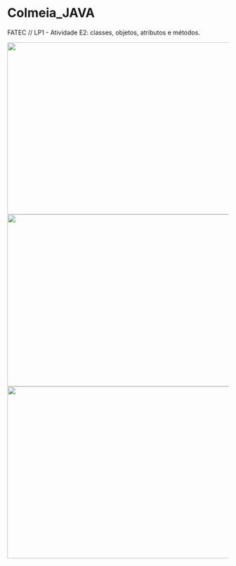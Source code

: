 # Colmeia_JAVA
FATEC // LP1 - Atividade E2: classes, objetos, atributos e métodos. 

<p align="center">
<img src="https://user-images.githubusercontent.com/80851038/132610295-40f979fa-f25c-4b9f-bc7c-a7d6b16b4463.png" width="555px" height="391px">
<img src="https://user-images.githubusercontent.com/80851038/132611047-8fe8884c-eb55-48cf-91ca-c962b0197b59.png" width="555px" height="391px">
<img src="https://user-images.githubusercontent.com/80851038/132611056-b7ea6c0f-588a-4d3b-bb79-d632c4f92f60.png" width="555px" height="391px">
</p>
